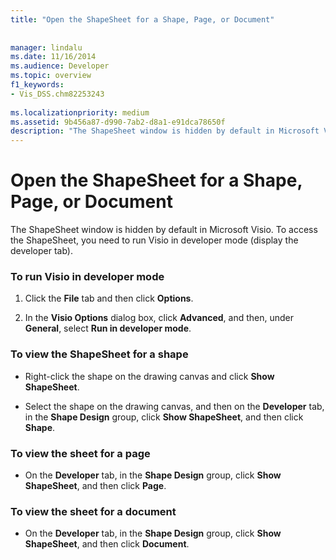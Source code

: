 ```yaml
---
title: "Open the ShapeSheet for a Shape, Page, or Document"
 
 
manager: lindalu
ms.date: 11/16/2014
ms.audience: Developer
ms.topic: overview
f1_keywords:
- Vis_DSS.chm82253243
 
ms.localizationpriority: medium
ms.assetid: 9b456a87-d990-7ab2-d8a1-e91dca78650f
description: "The ShapeSheet window is hidden by default in Microsoft Visio. To access the ShapeSheet, you need to run Visio in developer mode (display the developer tab)."
---
```


# Open the ShapeSheet for a Shape, Page, or Document

The ShapeSheet window is hidden by default in Microsoft Visio. To access the ShapeSheet, you need to run Visio in developer mode (display the developer tab).
  
### To run Visio in developer mode

1. Click the **File** tab and then click **Options**.
    
2. In the **Visio Options** dialog box, click **Advanced**, and then, under **General**, select **Run in developer mode**.
    
### To view the ShapeSheet for a shape

- Right-click the shape on the drawing canvas and click **Show ShapeSheet**.
    
- Select the shape on the drawing canvas, and then on the **Developer** tab, in the **Shape Design** group, click **Show ShapeSheet**, and then click **Shape**.
    
### To view the sheet for a page

- On the **Developer** tab, in the **Shape Design** group, click **Show ShapeSheet**, and then click **Page**.
    
### To view the sheet for a document

- On the **Developer** tab, in the **Shape Design** group, click **Show ShapeSheet**, and then click **Document**.
    

